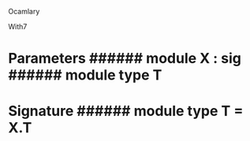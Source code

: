 Ocamlary

With7



# Parameters ######  module          X         :    sig      ######  module        type          T          



       



# Signature ######  module        type          T      =   X.T          



